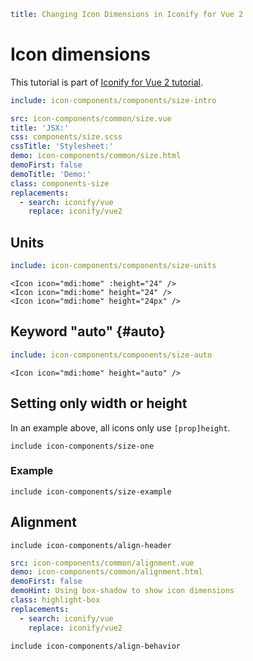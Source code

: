 ```yaml
title: Changing Icon Dimensions in Iconify for Vue 2
```

# Icon dimensions

This tutorial is part of [Iconify for Vue 2 tutorial](./index.md).

```yaml
include: icon-components/components/size-intro
```

```yaml
src: icon-components/common/size.vue
title: 'JSX:'
css: components/size.scss
cssTitle: 'Stylesheet:'
demo: icon-components/common/size.html
demoFirst: false
demoTitle: 'Demo:'
class: components-size
replacements:
  - search: iconify/vue
    replace: iconify/vue2
```

## Units

```yaml
include: icon-components/components/size-units
```

```vue
<Icon icon="mdi:home" :height="24" />
<Icon icon="mdi:home" height="24" />
<Icon icon="mdi:home" height="24px" />
```

## Keyword "auto" {#auto}

```yaml
include: icon-components/components/size-auto
```

```vue
<Icon icon="mdi:home" height="auto" />
```

## Setting only width or height

In an example above, all icons only use `[prop]height`.

`include icon-components/size-one`

### Example

`include icon-components/size-example`

## Alignment

`include icon-components/align-header`

```yaml
src: icon-components/common/alignment.vue
demo: icon-components/common/alignment.html
demoFirst: false
demoHint: Using box-shadow to show icon dimensions
class: highlight-box
replacements:
  - search: iconify/vue
    replace: iconify/vue2
```

`include icon-components/align-behavior`

